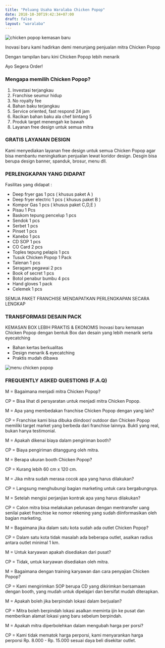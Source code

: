 ```yaml
---
title: "Peluang Usaha Waralaba Chicken Popop"
date: 2018-10-30T19:42:34+07:00
draft: false
layout: "waralaba"
---
```


![chicken popop kemasan baru](../chicken-popop/waralaba-chicken-popop-kemasan-baru.jpg)

Inovasi baru kami hadirkan demi menunjang penjualan mitra Chicken Popop

Dengan tampilan baru kini Chicken Popop lebih menarik

Ayo Segera Order!

### Mengapa memilih Chicken Popop?

1. Investasi terjangkau
2. Franchise seumur hidup
3. No royalty fee
4. Bahan baku terjangkau
5. Service oriented, fast respond 24 jam
6. Racikan bahan baku ala chef bintang 5
7. Produk target menengah ke bawah
8. Layanan free design untuk semua mitra

### GRATIS LAYANAN DESIGN
Kami menyediakan layanan free design untuk semua Chicken Popop agar bisa membantu meningkatkan penjualan lewat koridor design.
Desgin bisa berupa design banner, spanduk, brosur, menu dll.

### PERLENGKAPAN YANG DIDAPAT

Fasilitas yang didapat :

* Deep fryer gas 1 pcs ( khusus paket A )
* Deep fryer electric 1 pcs ( khusus paket B )
* Kompor Gas 1 pcs ( khusus paket C,D,E )
* Pisau 1 Pcs
* Baskom tepung pencelup 1 pcs
* Sendok 1 pcs
* Serbet 1 pcs
* Pinset 1 pcs
* Kanebo 1 pcs
* CD SOP 1 pcs
* CO Card 2 pcs
* Toples tepung pelapis 1 pcs
* Tusuk Chicken Popop 1 Pack
* Talenan  1 pcs
* Seragam pegawai 2 pcs
* Book of secret 1 pcs
* Botol penabur bumbu 4 pcs
* Hand gloves 1 pack
* Celemek 1 pcs

SEMUA PAKET FRANCHISE MENDAPATKAN PERLENGKAPAN SECARA LENGKAP

### TRANSFORMASI DESAIN PACK 
KEMASAN BOX LEBIH PRAKTIS & EKONOMIS
Inovasi  baru kemasan Chicken Popop dengan bentuk Box dan desain yang lebih menarik serta eyecatching 

- Bahan kertas berkualitas
- Design menarik & eyecatching 
- Praktis mudah dibawa

![menu chicken popop](../chicken-popop/menu-chicken-popop.jpg)

### FREQUENTLY ASKED QUESTIONS (F.A.Q)

M  = Bagaimana menjadi mitra Chicken Popop?

CP = Bisa lihat di persyaratan untuk menjadi mitra Chicken Popop.

M  = Apa yang membedakan franchise Chicken Popop dengan yang lain?

CP = Franchise kami bisa dibuka diindoor/ outdoor dan Chicken Popop memiliki target market yang berbeda dari franchise lainnya. Bukti yang real, bukan hanya testimonial.

M  = Apakah dikenai biaya dalam pengiriman booth?

CP = Biaya pengiriman ditanggung oleh mitra.

M  = Berapa ukuran booth Chicken Popop?

CP = Kurang lebih 60 cm x 120 cm.

M  = Jika mitra sudah merasa cocok apa yang harus dilakukan?

CP = Langsung menghubungi bagian marketing untuk cara bergabungnya.

M  = Setelah mengisi perjanjian kontrak apa yang harus dilakukan?

CP = Calon mitra bisa melakukan pelunasan dengan mentransfer uang senilai paket franchise ke nomor rekening yang sudah diinformasikan oleh bagian marketing.

M  = Bagaimana jika dalam satu kota sudah ada outlet Chicken Popop?

CP = Dalam satu kota tidak masalah ada beberapa outlet, asalkan radius antara outlet minimal 1 km.

M  = Untuk karyawan apakah disediakan dari pusat?

CP = Tidak, untuk karyawan disediakan oleh mitra.

M  = Bagaimana dengan training karyawan dan cara penyajian Chicken Popop?

CP = Kami mengirimkan SOP berupa CD yang dikirimkan bersamaan dengan booth, yang mudah untuk dipelajari dan bersifat mudah diterapkan.

M  = Apakah boleh jika berpindah lokasi dalam berjualan?

CP = Mitra boleh berpindah lokasi asalkan meminta ijin ke pusat dan memberikan alamat lokasi yang baru sebelum berpindah.

M  = Apakah mitra diperbolehkan dalam mengubah harga per porsi?

CP = Kami tidak mematok harga perporsi, kami menyarankan harga perporsi Rp. 8.000 - Rp. 15.000 sesuai daya beli disekitar outlet.







